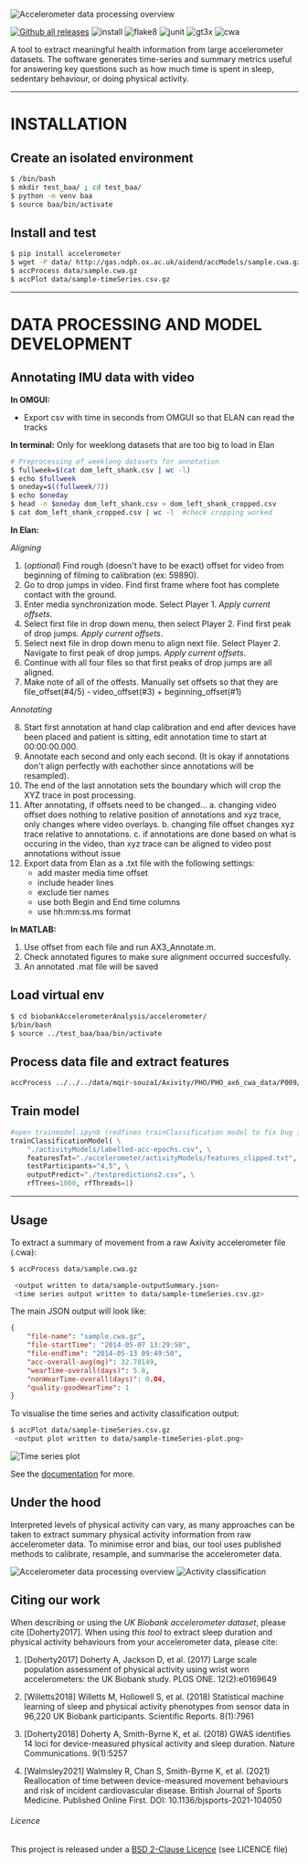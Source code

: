 ![Accelerometer data processing overview](docs/source/accelerometerLogo.png)

[![Github all releases](https://img.shields.io/github/release/activityMonitoring/biobankAccelerometerAnalysis.svg)](https://github.com/activityMonitoring/biobankAccelerometerAnalysis/releases/)
![install](https://github.com/activityMonitoring/biobankAccelerometerAnalysis/workflows/install/badge.svg)
![flake8](https://github.com/activityMonitoring/biobankAccelerometerAnalysis/workflows/flake8/badge.svg)
![junit](https://github.com/activityMonitoring/biobankAccelerometerAnalysis/workflows/junit/badge.svg)
![gt3x](https://github.com/activityMonitoring/biobankAccelerometerAnalysis/workflows/gt3x/badge.svg)
![cwa](https://github.com/activityMonitoring/biobankAccelerometerAnalysis/workflows/cwa/badge.svg)

A tool to extract meaningful health information from large accelerometer datasets. The software generates time-series and summary metrics useful for answering key questions such as how much time is spent in sleep, sedentary behaviour, or doing physical activity.

---
# INSTALLATION
## Create an isolated environment
```bash
$ /bin/bash
$ mkdir test_baa/ ; cd test_baa/
$ python -m venv baa
$ source baa/bin/activate
```

## Install and test
```bash
$ pip install accelerometer
$ wget -P data/ http://gas.ndph.ox.ac.uk/aidend/accModels/sample.cwa.gz  # download a sample file
$ accProcess data/sample.cwa.gz
$ accPlot data/sample-timeSeries.csv.gz
```
---

# DATA PROCESSING AND MODEL DEVELOPMENT

## Annotating IMU data with video

**In OMGUI:** 
- Export csv with time in seconds from OMGUI so that ELAN can read the tracks

**In terminal:**
Only for weeklong datasets that are too big to load in Elan
```bash
# Preprocessing of weeklong datasets for annotation
$ fullweek=$(cat dom_left_shank.csv | wc -l)
$ echo $fullweek
$ oneday=$((fullweek/7))                     
$ echo $oneday
$ head -n $oneday dom_left_shank.csv > dom_left_shank_cropped.csv
$ cat dom_left_shank_cropped.csv | wc -l  #check cropping worked
```

**In Elan:** 

*Aligning*
1. (*optional*) Find rough (doesn't have to be exact) offset for video from beginning of filming to calibration (ex: 59890).
2. Go to drop jumps in video. Find first frame where foot has complete contact with the ground. 
3. Enter media synchronization mode. Select Player 1. *Apply current offsets*.
4. Select first file in drop down menu, then select Player 2. Find first peak of drop jumps. *Apply current offsets*.
5. Select next file in drop down menu to align next file. Select Player 2. Navigate to first peak of drop jumps. *Apply current offsets*. 
6. Continue with all four files so that first peaks of drop jumps are all aligned.
7. Make note of all of the offests. Manually set offsets so that they are file_offset(#4/5) - video_offset(#3) + beginning_offset(#1)

*Annotating*

8. Start first annotation at hand clap calibration and end after devices have been placed and patient is sitting, edit annotation time to start at 00:00:00.000.
9. Annotate each second and only each second. (It is okay if annotations don't align perfectly with eachother since annotations will be resampled).
10. The end of the last annotation sets the boundary which will crop the XYZ trace in post processing. 
11. After annotating, if offsets need to be changed...
    a. changing video offset does nothing to relative position of annotations and xyz trace, only changes where video overlays.
    b. changing file offset changes xyz trace relative to annotations.
    c. if annotations are done based on what is occuring in the video, than xyz trace can be aligned to video post annotations without issue
12. Export data from Elan as a .txt file with the following settings:
    - add master media time offset
    - include header lines
    - exclude tier names 
    - use both Begin and End time columns
    - use hh:mm:ss.ms format

**In MATLAB:**
1. Use offset from each file and run AX3_Annotate.m. 
2. Check annotated figures to make sure alignment occurred succesfully. 
3. An annotated .mat file will be saved

## Load virtual env
```bash
$ cd biobankAccelerometerAnalysis/accelerometer/
$/bin/bash
$ source ../test_baa/baa/bin/activate
```
## Process data file and extract features
```bash
accProcess ../../../data/mqir-souza1/Axivity/PHO/PHO_ax6_cwa_data/P009/P009.cwa --epochPeriod 1 --deleteIntermediateFiles 'False'
```
## Train model
```python
#open trainmodel.ipynb (redfines trainClassification model to fix bug in accClassification code, needs to use baa kernel)
trainClassificationModel( \
    "./activityModels/labelled-acc-epochs.csv", \
    featuresTxt="./accelerometer/activityModels/features_clipped.txt", \
    testParticipants="4,5", \
    outputPredict="./testpredictions2.csv", \
    rfTrees=1000, rfThreads=1)
```

---
## Usage
To extract a summary of movement from a raw Axivity accelerometer file (.cwa):

```bash
$ accProcess data/sample.cwa.gz

 <output written to data/sample-outputSummary.json>
 <time series output written to data/sample-timeSeries.csv.gz>
```

The main JSON output will look like:
```json
{
    "file-name": "sample.cwa.gz",
    "file-startTime": "2014-05-07 13:29:50",
    "file-endTime": "2014-05-13 09:49:50",
    "acc-overall-avg(mg)": 32.78149,
    "wearTime-overall(days)": 5.8,
    "nonWearTime-overall(days)": 0.04,
    "quality-goodWearTime": 1
}
```

To visualise the time series and activity classification output:
```bash
$ accPlot data/sample-timeSeries.csv.gz
 <output plot written to data/sample-timeSeries-plot.png>
```
![Time series plot](docs/source/samplePlot.png)

See the [documentation](https://biobankaccanalysis.readthedocs.io/en/latest/index.html) for more.

## Under the hood
Interpreted levels of physical activity can vary, as many approaches can be
taken to extract summary physical activity information from raw accelerometer
data. To minimise error and bias, our tool uses published methods to calibrate,
resample, and summarise the accelerometer data. 
<!-- [Click here for detailed information on the data processing methods on our wiki.](https://biobankaccanalysis.readthedocs.io/en/latest/methods.html) -->

![Accelerometer data processing overview](docs/source/accMethodsOverview.png)
![Activity classification](docs/source/accClassification.png)


## Citing our work
When describing or using the *UK Biobank accelerometer dataset*, please cite [Doherty2017].
When using *this tool* to extract sleep duration and physical activity behaviours from your accelerometer data, please cite:


1. [Doherty2017] Doherty A, Jackson D, et al. (2017)
Large scale population assessment of physical activity using wrist worn
accelerometers: the UK Biobank study. PLOS ONE. 12(2):e0169649

1. [Willetts2018] Willetts M, Hollowell S, et al. (2018)
Statistical machine learning of sleep and physical activity phenotypes from
sensor data in 96,220 UK Biobank participants. Scientific Reports. 8(1):7961

1. [Doherty2018] Doherty A, Smith-Byrne K, et al. (2018)
GWAS identifies 14 loci for device-measured physical activity and sleep
duration. Nature Communications. 9(1):5257

1. [Walmsley2021] Walmsley R, Chan S, Smith-Byrne K, et al. (2021)
Reallocation of time between device-measured movement behaviours and risk
of incident cardiovascular disease. British Journal of Sports Medicine.
Published Online First. DOI: 10.1136/bjsports-2021-104050

###### Licence
This project is released under a [BSD 2-Clause Licence](http://opensource.org/licenses/BSD-2-Clause) (see LICENCE file)
